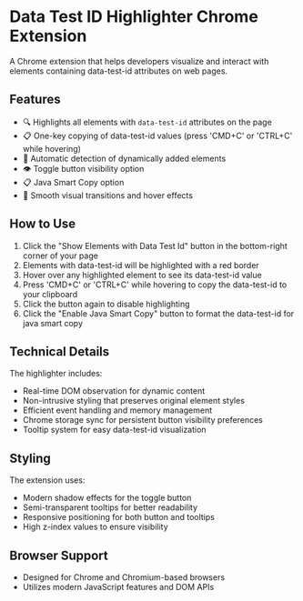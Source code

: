 # Data Test ID Highlighter Chrome Extension

A Chrome extension that helps developers visualize and interact with elements containing data-test-id attributes on web pages.

## Features

- 🔍 Highlights all elements with `data-test-id` attributes on the page
- 📋 One-key copying of data-test-id values (press 'CMD+C' or 'CTRL+C' while hovering)
- 🔄 Automatic detection of dynamically added elements
- 👁️ Toggle button visibility option
- 📋 Java Smart Copy option
- 💫 Smooth visual transitions and hover effects

## How to Use

1. Click the "Show Elements with Data Test Id" button in the bottom-right corner of your page
2. Elements with data-test-id will be highlighted with a red border
3. Hover over any highlighted element to see its data-test-id value
4. Press 'CMD+C' or 'CTRL+C' while hovering to copy the data-test-id to your clipboard
5. Click the button again to disable highlighting
6. Click the "Enable Java Smart Copy" button to format the data-test-id for java smart copy

## Technical Details

The highlighter includes:

- Real-time DOM observation for dynamic content
- Non-intrusive styling that preserves original element styles
- Efficient event handling and memory management
- Chrome storage sync for persistent button visibility preferences
- Tooltip system for easy data-test-id visualization

## Styling

The extension uses:

- Modern shadow effects for the toggle button
- Semi-transparent tooltips for better readability
- Responsive positioning for both button and tooltips
- High z-index values to ensure visibility

## Browser Support

- Designed for Chrome and Chromium-based browsers
- Utilizes modern JavaScript features and DOM APIs
